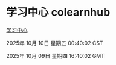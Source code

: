 # 学习中心 colearnhub
[学习中心](http://59.174.10.125:56308/colearnhub/)

2025年 10月 10日 星期五 00:40:02 CST

2025年 10月 09日 星期四 16:40:02 GMT
